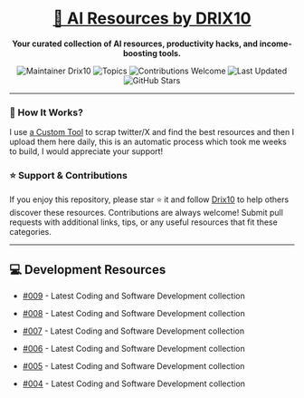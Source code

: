 <div align="center">
  <h1><a href="https://x.com/DRIX_10_" target="_blank">🚀 AI Resources by DRIX10</a></h1>
  <p><strong>Your curated collection of AI resources, productivity hacks, and income-boosting tools.</strong></p>
</div>

<div align="center">
  <img src="https://img.shields.io/badge/Maintainer-Drix10-blue" alt="Maintainer Drix10" />
  <img src="https://img.shields.io/badge/Topics-Productivity%2C%20AI%2C%20Tips%20and%20Tricks-red" alt="Topics" />
  <img src="https://img.shields.io/badge/Contributions-Welcome-brightgreen" alt="Contributions Welcome" />
  <img src="https://img.shields.io/github/last-commit/Drix10/ai-resources?style=flat-square&color=5D6D7E" alt="Last Updated" />
  <img src="https://img.shields.io/github/stars/Drix10/ai-resources?style=social" alt="GitHub Stars" />
</div>

---

### 🧵 How It Works?

I use [a Custom Tool](https://github.com/Drix10/Twitter-Gemini-GitHub-MVP) to scrap twitter/X and find the best resources and then I upload them here daily, this is an automatic process which took me weeks to build, I would appreciate your support!

### ⭐️ Support & Contributions

If you enjoy this repository, please star ⭐️ it and follow [Drix10](https://github.com/Drix10) to help others discover these resources. Contributions are always welcome! Submit pull requests with additional links, tips, or any useful resources that fit these categories.

---


## 💻 Development Resources
- [#009](https://github.com/Drix10/ai-resources/blob/main/Coding%20and%20Software%20Development/resources-009.md) - Latest Coding and Software Development collection

- [#008](https://github.com/Drix10/ai-resources/blob/main/Coding%20and%20Software%20Development/resources-008.md) - Latest Coding and Software Development collection

- [#007](https://github.com/Drix10/ai-resources/blob/main/Coding%20and%20Software%20Development/resources-007.md) - Latest Coding and Software Development collection

- [#006](https://github.com/Drix10/ai-resources/blob/main/Coding%20and%20Software%20Development/resources-006.md) - Latest Coding and Software Development collection

- [#005](https://github.com/Drix10/ai-resources/blob/main/Coding%20and%20Software%20Development/resources-005.md) - Latest Coding and Software Development collection

- [#004](https://github.com/Drix10/ai-resources/blob/main/Coding%20and%20Software%20Development/resources-004.md) - Latest Coding and Software Development collection